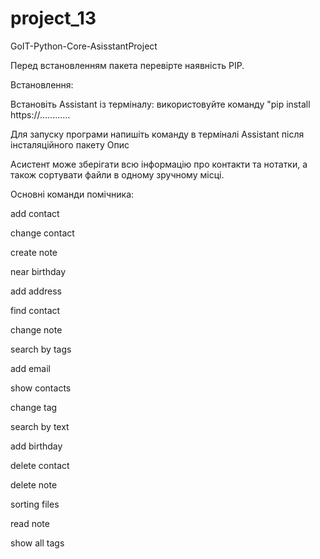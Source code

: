 # project_13

GoIT-Python-Core-AsisstantProject

Перед встановленням пакета перевірте наявність PIP.

Встановлення:

Встановіть Assistant із терміналу: використовуйте команду "pip install https://............

Для запуску програми напишіть команду в терміналі Assistant після інсталяційного пакету
Опис

Асистент може зберігати всю інформацію про контакти та нотатки, а також сортувати файли в одному зручному місці.

Основні команди помічника:

<a>add contact </a> </p>
<a>change contact </a> </p>
<a>create note </a> </p>
<a>near birthday </a> </p>
<a>add address </a> </p>
<a>find contact </a> </p>
<a>change note </a> </p>
<a>search by tags </a> </p>
<a>add email </a> </p>
<a>show contacts </a> </p>
<a>change tag </a> </p>
<a>search by text </a> </p>
<a>add birthday </a> </p>
<a>delete contact </a> </p>
<a>delete note </a> </p>
<a>sorting files </a> </p>
<a>read note </a> </p>
<a>show all tags </a> </p>
